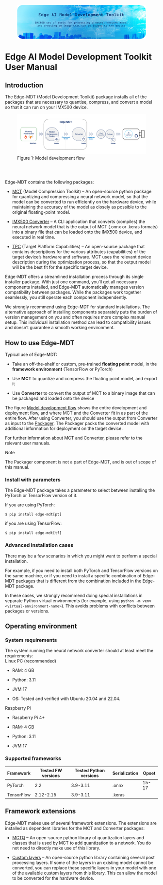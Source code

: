 ## 
<div align="center">
<figure>
<img src="docs/images/EdgeMDT-header-image-small.png" width="1000"
alt="Edge-MDT header" />
</figure>
</div>

# Edge AI Model Development Toolkit User Manual

## Introduction

The Edge-MDT (Model Development Toolkit) package installs all of the
packages that are necessary to quantise, compress, and convert a model
so that it can run on your IMX500 device.

<figure id="model-dev-flow">
<img src="docs/images/EdgeMDT-blocks.png"
alt="Flowchart showing the model development, conversion, and deployment flow from the framework environment to the AI Camera" />
<figcaption>Figure 1: Model development flow</figcaption>
</figure>
<br><br>

Edge-MDT contains the following packages:

- [MCT](https://github.com/sony/model_optimization) (Model Compression
  Toolkit) – An open-source python package for quantizing and
  compressing a neural network model, so that the model can be converted
  to run efficiently on the hardware device, while maintaining the
  accuracy of the model as closely as possible to the original
  floating-point model.

- [IMX500
  Converter](https://developer.aitrios.sony-semicon.com/en/raspberrypi-ai-camera/documentation/imx500-converter)
  – A CLI application that converts (compiles) the neural network model
  that is the output of MCT (.onnx or .keras formats) into a binary file
  that can be loaded onto the IMX500 device, and executed in real time.

- [TPC](https://github.com/SonySemiconductorSolutions/aitrios-edge-mdt-tpc)
  (Target Platform Capabilities) – An open-source package that contains
  descriptions for the various attributes (capabilities) of the target
  device’s hardware and software. MCT uses the relevant device
  description during the optimization process, so that the output model
  will be the best fit for the specific target device.

Edge-MDT offers a streamlined installation process through its single
installer package. With just one command, you’ll get all necessary
components installed, and Edge-MDT automatically manages version
compatibility between packages. While the packages work together
seamlessly, you still operate each component independently.

We strongly recommend using Edge-MDT for standard installations. The
alternative approach of installing components separately puts the burden
of version management on you and often requires more complex manual
setup. This individual installation method can lead to compatibility
issues and doesn’t guarantee a smooth working environment.

## How to use Edge-MDT

Typical use of Edge-MDT:

- Take an off-the-shelf or custom, pre-trained **floating point** model,
  in the **framework environment** (TensorFlow or PyTorch)

- Use **MCT** to quantize and compress the floating point model, and
  export it

- Use **Converter** to convert the output of MCT to a binary image that
  can be packaged and loaded onto the device

The figure [Model development flow](#model-dev-flow) shows the entire
development and deployment flow, and where MCT and the Converter fit in
as part of the entire flow. After using Converter, you should use the
output from Converter as input to the
[Packager](https://developer.aitrios.sony-semicon.com/en/raspberrypi-ai-camera/documentation/imx500-packager).
The Packager packs the converted model with additional information for
deployment on the target device.

For further information about MCT and Converter, please refer to the
relevant user manuals.

> [!NOTE]
> The Packager component is not a part of Edge-MDT, and is out of scope
> of this manual.

### Install with parameters

The Edge-MDT package takes a parameter to select between installing the
PyTorch or TensorFlow version of it.

If you are using PyTorch:

    $ pip install edge-mdt[pt]

if you are using TensorFlow:

    $ pip install edge-mdt[tf]

### Advanced installation cases

There may be a few scenarios in which you might want to perform a
special installation.

For example, if you need to install both PyTorch and TensorFlow versions
on the same machine, or if you need to install a specific combination of
Edge-MDT packages that is different from the combination included in the
Edge-MDT package.

In these cases, we strongly recommend doing special installations in
separate Python virtual environments (for example, using
`python -m venv <virtual-environment-name>`). This avoids problems with
conflicts between packages or versions.

## Operating environment

### System requirements

The system running the neural network converter should at least meet the
requirements: <br>
Linux PC (recommended)
- RAM: 4 GB

- Python: 3.11

- JVM 17

- OS: Tested and verified with Ubuntu 20.04 and 22.04.

<!-- -->
Raspberry Pi
- Raspberry Pi 4+

- RAM: 4 GB

- Python: 3.11

- JVM 17

### Supported frameworks

| **Framework** | **Tested FW versions** | **Tested Python versions** | **Serialization** | **Opset** |
|----|----|----|----|----|
| PyTorch | 2.2 | 3.9-3.11 | .onnx | 15-17 |
| TensorFlow | 2.12-2.15 | 3.9-3.11 | .keras |  |

## Framework extensions

Edge-MDT makes use of several framework extensions. The extensions are
installed as dependent libraries for the MCT and Converter packages:

- [MCTQ](https://github.com/sony/mct_quantizers) – An open-source python
  library of quantization layers and classes that is used by MCT to add
  quantization to a network. You do not need to directly make use of
  this library.

- [Custom layers](https://github.com/sony/custom_layers) – An
  open-source python library containing several post processing layers.
  If some of the layers in an existing model cannot be converted, you
  can replace these specific layers in your model with one of the
  available custom layers from this library. This can allow the model to
  be converted for the hardware device.
